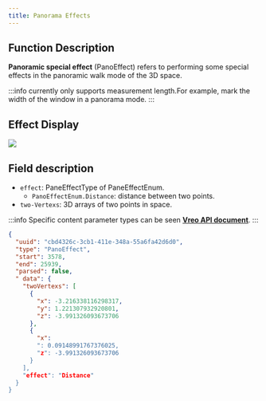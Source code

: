 ```yaml
---
title: Panorama Effects
---
```


## Function Description
**Panoramic special effect** (PanoEffect) refers to performing some special effects in the panoramic walk mode of the 3D space.

:::info
currently only supports measurement length.For example, mark the width of the window in a panorama mode.
:::

## Effect Display

<img src="//vrlab-public.ljcdn.com/common/file/web/d5fc6bd2-3879-40cd-a4ba-339bfab2fbba.png" />

## Field description
- `effect`: PaneEffectType of PaneEffectEnum.
  - `PanoEffectEnum.Distance`: distance between two points.
- `two-Vertexs`: 3D arrays of two points in space.

:::info
Specific content parameter types can be seen [**Vreo API document**](https://realsee.js.org/vreo/modules/Player.html#PanoEffectData).
:::

```json title="全景特效类型数据样例"
{
  "uuid": "cbd4326c-3cb1-411e-348a-55a6fa42d6d0",
  "type": "PanoEffect",
  "start": 3578,
  "end": 25939,
  "parsed": false,
  " data": {
    "twoVertexs": [
      {
        "x": -3.216338116298317,
        "y": 1.221307932920801,
        "z": -3.991326093673706
      },
      {
        "x":
        ": 0.09148991767376025,
        "z": -3.991326093673706
      }
    ],
    "effect": "Distance"
  }
}
```
